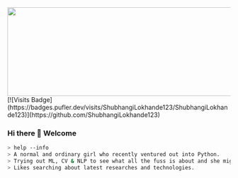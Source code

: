 <img src="" width="840" height="200" allow="autoplay">
[![Visits Badge](https://badges.pufler.dev/visits/ShubhangiLokhande123/ShubhangiLokhande123)](https://github.com/ShubhangiLokhande123)

### Hi there 👋 Welcome


````bash
> help --info
> A normal and ordinary girl who recently ventured out into Python. 
> Trying out ML, CV & NLP to see what all the fuss is about and she might actually ❤ it.
> Likes searching about latest researches and technologies.


